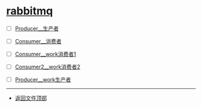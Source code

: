 
# [rabbitmq](../README.md)

- [ ] [Producer__生产者](cpucode_rabbitmq/src/main/java/com/cpucode/rabbitmq/simple/Producer.java)
- [ ] [Consumer__消费者](cpucode_rabbitmq/src/main/java/com/cpucode/rabbitmq/simple/Consumer.java)

- [ ] [Consumer__work消费者1](cpucode_rabbitmq/src/main/java/com/cpucode/rabbitmq/work/Consumer1.java)
- [ ] [Consumer2__work消费者2](cpucode_rabbitmq/src/main/java/com/cpucode/rabbitmq/work/Consumer2.java)
- [ ] [Producer__work生产者](cpucode_rabbitmq/src/main/java/com/cpucode/rabbitmq/work/Producer.java)

-----------------

- [返回文件顶部](../README.md)